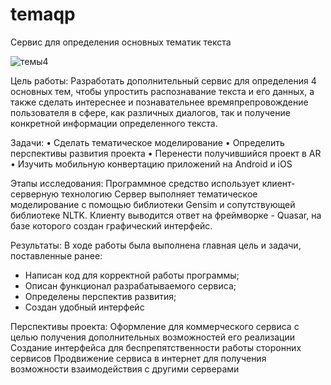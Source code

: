 # temaqp
Сервис для определения основных тематик текста

![темы4](https://user-images.githubusercontent.com/95929550/154800401-40d2994e-4de8-4dec-90fc-36aa690ba50d.jpg)

Цель работы:     Разработать дополнительный сервис для определения 4 основных тем, чтобы упростить распознавание текста и его данных, а также сделать интереснее и познавательнее времяпрепровождение пользователя в сфере, как различных диалогов, так и получение конкретной информации определенного текста.

Задачи: •	Сделать тематическое моделирование
        •	Определить перспективы развития проекта
        •	Перенести получившийся проект в AR 
        •	Изучить мобильную конвертацию приложений на Android и iOS

Этапы исследования: Программное  средство использует клиент-серверную технологию 
Сервер выполняет тематическое моделирование с помощью библиотеки Gensim и сопутствующей библиотеке NLTK.
Клиенту выводится ответ на фреймворке - Quasar, на базе которого создан графический интерфейс.

Результаты: В ходе работы была выполнена главная цель и задачи, поставленные ранее:
- Написан код для корректной работы программы;
- Описан функционал разрабатываемого сервиса;
- Определены перспектив развития;
- Создан удобный интерфейс

Перспективы проекта: Оформление для коммерческого сервиса с целью получения дополнительных возможностей его реализации
Создание интерфейса для беспрепятственности работы сторонних сервисов
Продвижение сервиса в интернет для получения возможности взаимодействия с другими серверами 
